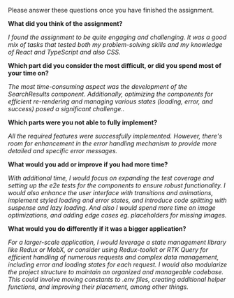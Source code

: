Please answer these questions once you have finished the assignment.

**What did you think of the assignment?**

_I found the assignment to be quite engaging and challenging. It was a good mix of tasks that tested both my problem-solving skills and my knowledge of React and TypeScript and also CSS._

**Which part did you consider the most difficult, or did you spend most of your time on?**

_The most time-consuming aspect was the development of the SearchResults component. Additionally, optimizing the components for efficient re-rendering and managing various states (loading, error, and success) posed a significant challenge.._

**Which parts were you not able to fully implement?**

_All the required features were successfully implemented. However, there's room for enhancement in the error handling mechanism to provide more detailed and specific error messages._

**What would you add or improve if you had more time?**

_With additional time, I would focus on expanding the test coverage and setting up the e2e tests for the components to ensure robust functionality. I would also enhance the user interface with transitions and animations, implement styled loading and error states, and introduce code splitting with suspense and lazy loading. And also I would spend more time on image optimizations, and adding edge cases eg. placeholders for missing images._

**What would you do differently if it was a bigger application?**

_For a larger-scale application, I would leverage a state management library like Redux or MobX, or consider using Redux-toolkit or RTK Query for efficient handling of numerous requests and complex data management, including error and loading states for each request. I would also modularize the project structure to maintain an organized and manageable codebase. This could involve moving constants to .env files, creating additional helper functions, and improving their placement, among other things._
